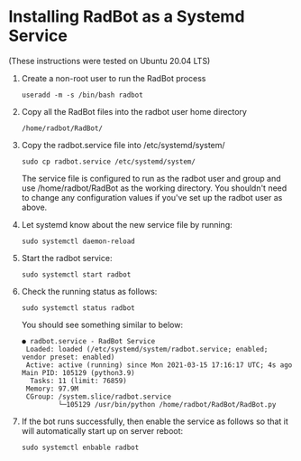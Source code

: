 # Installing RadBot as a Systemd Service

(These instructions were tested on Ubuntu 20.04 LTS)

1. Create a non-root user to run the RadBot process

    ```
    useradd -m -s /bin/bash radbot
    ```

2. Copy all the RadBot files into the radbot user home directory

    ```
    /home/radbot/RadBot/
    ```

3. Copy the radbot.service file into /etc/systemd/system/

    ```
    sudo cp radbot.service /etc/systemd/system/
    ```

    The service file is configured to run as the radbot user and group and use
    /home/radbot/RadBot as the working directory. You shouldn't need to change any
    configuration values if you've set up the radbot user as above.


4. Let systemd know about the new service file by running:

    ```
    sudo systemctl daemon-reload
    ```

5. Start the radbot service:

    ```
    sudo systemctl start radbot
    ```

6. Check the running status as follows:

    ```
    sudo systemctl status radbot
    ```

    You should see something similar to below:

    ```
    ● radbot.service - RadBot Service
     Loaded: loaded (/etc/systemd/system/radbot.service; enabled; vendor preset: enabled)
     Active: active (running) since Mon 2021-03-15 17:16:17 UTC; 4s ago
   Main PID: 105129 (python3.9)
      Tasks: 11 (limit: 76859)
     Memory: 97.9M
     CGroup: /system.slice/radbot.service
             └─105129 /usr/bin/python /home/radbot/RadBot/RadBot.py
    ```

7. If the bot runs successfully, then enable the service as follows so that it will automatically start up on server reboot:

    ```
    sudo systemctl enbable radbot
    ```
